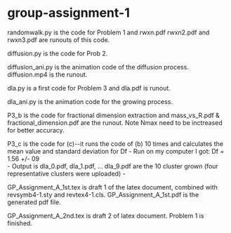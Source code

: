 # group-assignment-1

randomwalk.py  is the code for Problem 1 and rwxn.pdf rwxn2.pdf and rwxn3.pdf are runouts of this code.

diffusion.py is the code for Prob 2.

diffusion_ani.py is the animation code of the diffusion process. diffusion.mp4 is the runout.

dla.py is a first code for Problem 3 and dla.pdf is runout.

dla_ani.py is the animation code for the growing process. 

P3_b is the code for fractional dimension extraction and mass_vs_R.pdf & fractional_dimension.pdf are the runout. Note Nmax need to be inctreased for better accuracy.

P3_c is the code for (c)--it runs the code of (b) 10 times and calculates the mean value and standard deviation for Df
	- Run on my computer I got: Df =  1.56 +/- 09  
	- Output is dla_0.pdf, dla_1.pdf, ... dla_9.pdf are the 10 cluster grown (four representative clusters were uploaded)
	- 

GP_Assignment_A_1st.tex is draft 1 of the latex document, combined with revsymb4-1.sty and revtex4-1.cls. GP_Assignment_A_1st.pdf is the generated pdf file.

GP_Assignment_A_2nd.tex is draft 2 of latex document. Problem 1 is finished.
